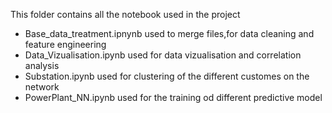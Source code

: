 This folder contains all the notebook used in the project

- Base_data_treatment.ipnynb   used to merge files,for data cleaning and feature engineering
- Data_Vizualisation.ipynb     used for data vizualisation and correlation analysis
- Substation.ipynb             used for clustering of the different customes on the network
- PowerPlant_NN.ipynb          used for the training od different predictive model
